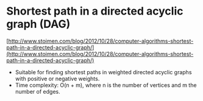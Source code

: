 # Shortest path in a directed acyclic graph (DAG)

[http://www.stoimen.com/blog/2012/10/28/computer-algorithms-shortest-path-in-a-directed-acyclic-graph/](http://www.stoimen.com/blog/2012/10/28/computer-algorithms-shortest-path-in-a-directed-acyclic-graph/)

* Suitable for finding shortest paths in weighted directed acyclic graphs with positive or negative weights.
* Time complexity: O(n + m), where n is the number of vertices and m the number of edges.
